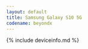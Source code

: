 ```yaml
---
layout: default
title: Samsung Galaxy S10 5G
codename: beyondx
---
```


{% include deviceinfo.md %}
